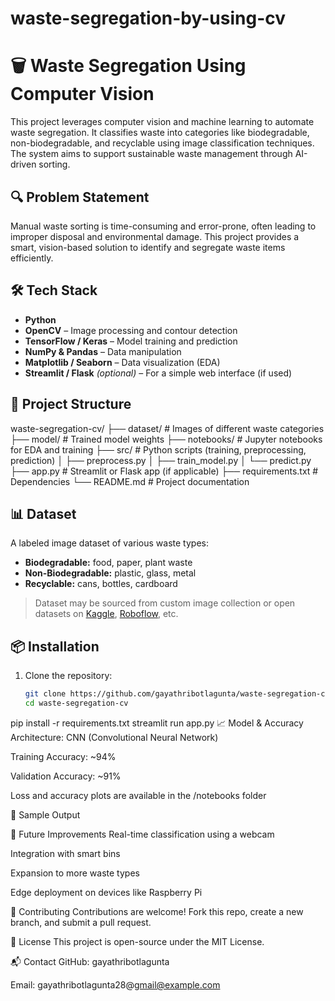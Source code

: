 # waste-segregation-by-using-cv
# 🗑️ Waste Segregation Using Computer Vision

This project leverages computer vision and machine learning to automate waste segregation. It classifies waste into categories like biodegradable, non-biodegradable, and recyclable using image classification techniques. The system aims to support sustainable waste management through AI-driven sorting.

## 🔍 Problem Statement

Manual waste sorting is time-consuming and error-prone, often leading to improper disposal and environmental damage. This project provides a smart, vision-based solution to identify and segregate waste items efficiently.

## 🛠️ Tech Stack

- **Python**
- **OpenCV** – Image processing and contour detection
- **TensorFlow / Keras** – Model training and prediction
- **NumPy & Pandas** – Data manipulation
- **Matplotlib / Seaborn** – Data visualization (EDA)
- **Streamlit / Flask** *(optional)* – For a simple web interface (if used)

## 📁 Project Structure

waste-segregation-cv/
├── dataset/ # Images of different waste categories
├── model/ # Trained model weights
├── notebooks/ # Jupyter notebooks for EDA and training
├── src/ # Python scripts (training, preprocessing, prediction)
│ ├── preprocess.py
│ ├── train_model.py
│ └── predict.py
├── app.py # Streamlit or Flask app (if applicable)
├── requirements.txt # Dependencies
└── README.md # Project documentation

## 📊 Dataset

A labeled image dataset of various waste types:
- **Biodegradable:** food, paper, plant waste
- **Non-Biodegradable:** plastic, glass, metal
- **Recyclable:** cans, bottles, cardboard

> Dataset may be sourced from custom image collection or open datasets on [Kaggle](https://www.kaggle.com/), [Roboflow](https://roboflow.com), etc.

## 📦 Installation

1. Clone the repository:
   ```bash
   git clone https://github.com/gayathribotlagunta/waste-segregation-cv.git
   cd waste-segregation-cv
pip install -r requirements.txt
streamlit run app.py
📈 Model & Accuracy
Architecture: CNN (Convolutional Neural Network)

Training Accuracy: ~94%

Validation Accuracy: ~91%

Loss and accuracy plots are available in the /notebooks folder

📸 Sample Output

🧠 Future Improvements
Real-time classification using a webcam

Integration with smart bins

Expansion to more waste types

Edge deployment on devices like Raspberry Pi

🤝 Contributing
Contributions are welcome! Fork this repo, create a new branch, and submit a pull request.

📄 License
This project is open-source under the MIT License.

📬 Contact
GitHub: gayathribotlagunta

Email: gayathribotlagunta28@gmail@example.com

